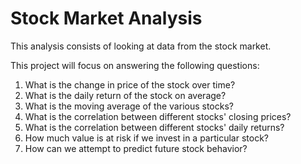 # Stock Market Analysis

This analysis consists of looking at data from the stock market.

This project will focus on answering the following questions:

1. What is the change in price of the stock over time?
2. What is the daily return of the stock on average?
3. What is the moving average of the various stocks?
4. What is the correlation between different stocks' closing prices?
5. What is the correlation between different stocks' daily returns?
6. How much value is at risk if we invest in a particular stock?
7. How can we attempt to predict future stock behavior?

